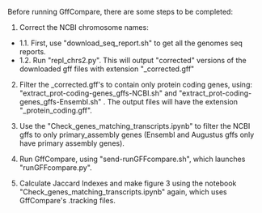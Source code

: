 Before running GffCompare, there are some steps to be completed:
1. Correct the NCBI chromosome names:

- 1.1. First, use "download_seq_report.sh" to get all the genomes seq reports.
- 1.2. Run "repl_chrs2.py". This will output "corrected" versions of the downloaded gff files with extension "_corrected.gff"

2. Filter the _corrected.gff's to contain only protein coding genes, using: "extract_prot-coding-genes_gffs-NCBI.sh" and "extract_prot-coding-genes_gffs-Ensembl.sh" . The output files will have the extension "_protein_coding.gff".

3. Use the "Check_genes_matching_transcripts.ipynb" to filter the NCBI gffs to only primary_assembly genes (Ensembl and Augustus gffs only have primary assembly genes).

4. Run GffCompare, using "send-runGFFcompare.sh", which launches "runGFFcompare.py".

5. Calculate Jaccard Indexes and make figure 3 using the notebook "Check_genes_matching_transcripts.ipynb" again, which uses GffCompare's .tracking files.
